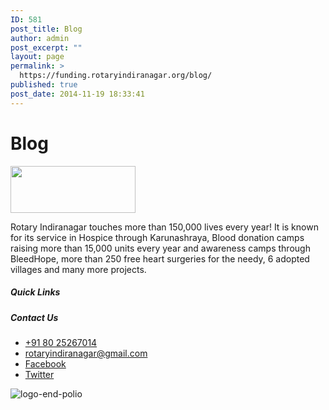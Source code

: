 ```yaml
---
ID: 581
post_title: Blog
author: admin
post_excerpt: ""
layout: page
permalink: >
  https://funding.rotaryindiranagar.org/blog/
published: true
post_date: 2014-11-19 18:33:41
---
```

<h1>Blog</h1>		
										<img width="200" height="75" src="https://funding.rotaryindiranagar.org/wp-content/uploads/2019/03/rotary-logo.png" alt="" />											
		<p>Rotary Indiranagar touches more than 150,000 lives every year! It is known for its service in Hospice through Karunashraya, Blood donation camps raising more than 15,000 units every year and awareness camps through BleedHope, more than 250 free heart surgeries for the needy, 6 adopted villages and many more projects.</p>		
			<h5>Quick Links</h5>		
			<h5>Contact Us</h5>		
					<ul>
							<li >
					<a href="tel:+91 80 25267014">						
										+91 80 25267014
											</a>
									</li>
								<li >
					<a href="mailto:rotaryindiranagar@gmail.com">						
										rotaryindiranagar@gmail.com
											</a>
									</li>
								<li >
					<a href="https://www.facebook.com/groups/122507691097136/">						
										Facebook
											</a>
									</li>
								<li >
					<a href="https://twitter.com/RotaryBLR_INgr">						
										Twitter
											</a>
									</li>
						</ul>
										<img src="https://funding.rotaryindiranagar.org/wp-content/uploads/elementor/thumbs/logo-end-polio-o7njmos4v9vv2mchf0tnudurj12sqyznc2hwu8bv5g.png" title="logo-end-polio" alt="logo-end-polio" />